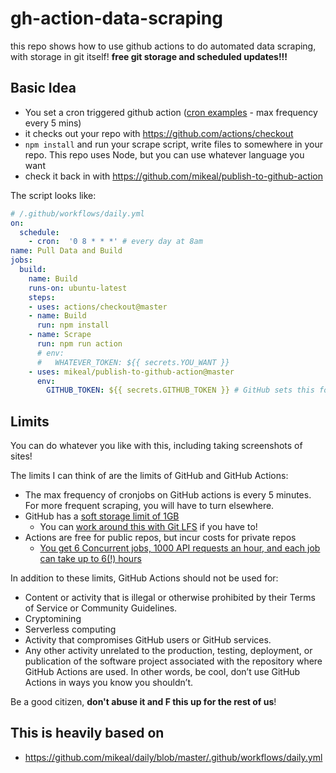 # gh-action-data-scraping

this repo shows how to use github actions to do automated data scraping, with storage in git itself! **free git storage and scheduled updates!!!**

## Basic Idea

- You set a cron triggered github action ([cron examples](https://crontab.guru/examples.html) - max frequency every 5 mins)
- it checks out your repo with https://github.com/actions/checkout
- `npm install` and run your scrape script, write files to somewhere in your repo. This repo uses Node, but you can use whatever language you want
- check it back in with https://github.com/mikeal/publish-to-github-action

The script looks like:

```yaml
# /.github/workflows/daily.yml
on:
  schedule:
    - cron:  '0 8 * * *' # every day at 8am
name: Pull Data and Build
jobs:
  build:
    name: Build
    runs-on: ubuntu-latest
    steps:
    - uses: actions/checkout@master
    - name: Build
      run: npm install
    - name: Scrape
      run: npm run action 
      # env:
      #   WHATEVER_TOKEN: ${{ secrets.YOU_WANT }}
    - uses: mikeal/publish-to-github-action@master
      env:
        GITHUB_TOKEN: ${{ secrets.GITHUB_TOKEN }} # GitHub sets this for you
```

## Limits

You can do whatever you like with this, including taking screenshots of sites!

The limits I can think of are the limits of GitHub and GitHub Actions:

- The max frequency of cronjobs on GitHub actions is every 5 minutes. For more frequent scraping, you will have to turn elsewhere.
- GitHub has a [soft storage limit of 1GB](https://www.quora.com/What-is-the-max-storage-limit-per-repository-in-GitHub)
  - You can [work around this with Git LFS](https://twitter.com/mikeal/status/1219739811159801856) if you have to!
- Actions are free for public repos, but incur costs for private repos
  - [You get 6 Concurrent jobs, 1000 API requests an hour, and each job can take up to 6(!) hours](https://help.github.com/en/actions/automating-your-workflow-with-github-actions/about-github-actions#usage-limits)

In addition to these limits, GitHub Actions should not be used for:

- Content or activity that is illegal or otherwise prohibited by their Terms of Service or Community Guidelines.
- Cryptomining
- Serverless computing
- Activity that compromises GitHub users or GitHub services.
- Any other activity unrelated to the production, testing, deployment, or publication of the software project associated with the repository where GitHub Actions are used. In other words, be cool, don’t use GitHub Actions in ways you know you shouldn’t. 

Be a good citizen, **don't abuse it and F this up for the rest of us**!


## This is heavily based on

- https://github.com/mikeal/daily/blob/master/.github/workflows/daily.yml
